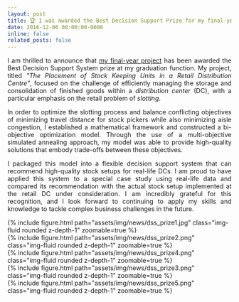 ```yaml
---
layout: post
title: 🏆 I was awarded the Best Decision Support Prize for my final-year project
date: 2016-12-06 00:00:00-0000
inline: false
related_posts: false
---
```


<p align="justify">
I am thrilled to announce that <a href='https://sunore.co.za/wp-content/uploads/2017/02/SA_vanHeerden.pdf'>my final-year project</a> has been awarded the Best Decision Support System prize at my graduation function. My project, titled <em>"The Placement of Stock Keeping Units in a Retail Distribution Centre"</em>, focused on the challenge of efficiently managing the storage and consolidation of finished goods within a <em>distribution center</em> (DC), with a particular emphasis on the retail problem of <em>slotting</em>.
</p>
<p align="justify">
In order to optimize the slotting process and balance conflicting objectives of minimizing travel distance for stock pickers while also minimizing aisle congestion, I established a mathematical framework and constructed a bi-objective optimization model. Through the use of a multi-objective simulated annealing approach, my model was able to provide high-quality solutions that embody trade-offs between these objectives.
</p>
<p align="justify">
I packaged this model into a flexible decision support system that can recommend high-quality stock setups for real-life DCs. I am proud to have applied this system to a special case study using real-life data and compared its recommendation with the actual stock setup implemented at the retail DC under consideration. I am incredibly grateful for this recognition, and I look forward to continuing to apply my skills and knowledge to tackle complex business challenges in the future.
</p>
{% include figure.html path="assets/img/news/dss_prize1.jpg" class="img-fluid rounded z-depth-1" zoomable=true %}
<div class="row mt-3">
    <div class="col-sm mt-3 mt-md-0">
        {% include figure.html path="assets/img/news/dss_prize2.png" class="img-fluid rounded z-depth-1" zoomable=true %}
    </div>
    <div class="col-sm mt-3 mt-md-0">
        {% include figure.html path="assets/img/news/dss_prize4.png" class="img-fluid rounded z-depth-1" zoomable=true %}
    </div>
</div>
<div class="row mt-3">
    <div class="col-sm mt-3 mt-md-0">
        {% include figure.html path="assets/img/news/dss_prize3.png" class="img-fluid rounded z-depth-1" zoomable=true %}
    </div>
    <div class="col-sm mt-3 mt-md-0">
        {% include figure.html path="assets/img/news/dss_prize5.png" class="img-fluid rounded z-depth-1" zoomable=true %}
    </div>
</div>
